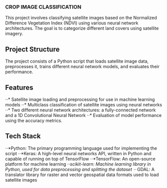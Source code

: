 ### CROP IMAGE CLASSIFICATION 

This project involves classifying satellite images based on the Normalized Difference Vegetation Index (NDVI) using various neural network architectures. 
The goal is to categorize different land covers using satellite imagery.

## Project Structure
The project consists of a Python script that loads satellite image data, preprocesses it, trains different neural network models, and evaluates their performance.

## Features
⋅⋅* Satellite image loading and preprocessing for use in machine learning models
⋅⋅* Multiclass classification of satellite images using neural networks
⋅⋅* Two different neural network architectures: a fully-connected network and a 1D Convolutional Neural Network
⋅⋅* Evaluation of model performance using the accuracy metrics.

## Tech Stack
⋅⋅*Python: The primary programming language used for implementing the script
⋅⋅*Keras: A high-level neural networks API, written in Python and capable of running on top of TensorFlow
⋅⋅*TensorFlow: An open-source platform for machine learning
⋅⋅*scikit-learn: Machine learning library in Python, used for data preprocessing and splitting the dataset
⋅⋅* GDAL: A translator library for raster and vector geospatial data formats used to load satellite images
